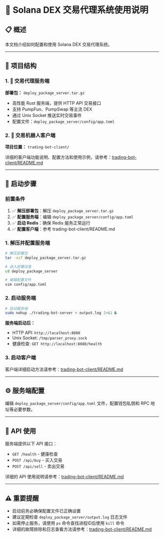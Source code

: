 # 🚀 Solana DEX 交易代理系统使用说明

## 📋 概述
本文档介绍如何配置和使用 Solana DEX 交易代理系统。

---

## 📁 项目结构

### 1. 🦀 交易代理服务端
**部署包：** `deploy_package_server.tar.gz`

- 高性能 Rust 服务端，提供 HTTP API 交易接口
- 支持 PumpFun、PumpSwap 等主流 DEX
- 通过 Unix Socket 推送实时交易事件
- 配置文件：`deploy_package_server/config/app.toml`

### 2. 📱 交易机器人客户端
**项目位置：** `trading-bot-client/`

详细的客户端功能说明、配置方法和使用示例，请参考：[trading-bot-client/README.md](trading-bot-client/README.md)

---

## 🚀 启动步骤

### 前置条件
1. ✅ **解压部署包**：解压 `deploy_package_server.tar.gz`
2. ✅ **配置服务端**：编辑 `deploy_package_server/config/app.toml`
3. ✅ **启动 Redis**：确保 Redis 服务正常运行
4. ✅ **配置客户端**：参考 trading-bot-client/README.md

### 1. 解压并配置服务端

```bash
# 解压部署包
tar -xzf deploy_package_server.tar.gz

# 进入部署目录
cd deploy_package_server

# 编辑配置文件
vim config/app.toml
```

### 2. 启动服务端

```bash
# 启动服务端
sudo nohup ./trading-bot-server > output.log 2>&1 &
```

**服务端启动后：**
- HTTP API: `http://localhost:8080`
- Unix Socket: `/tmp/parser_proxy.sock`
- 健康检查: `GET http://localhost:8080/health`

### 3. 启动客户端

客户端详细启动方法请参考：[trading-bot-client/README.md](trading-bot-client/README.md)

---

## ⚙️ 服务端配置

编辑 `deploy_package_server/config/app.toml` 文件，配置钱包私钥和 RPC 地址等必要参数。

---

## 🔧 API 使用

服务端提供以下 API 接口：
- `GET /health` - 健康检查
- `POST /api/buy` - 买入交易
- `POST /api/sell` - 卖出交易

详细的 API 使用说明请参考：[trading-bot-client/README.md](trading-bot-client/README.md)

---

## ⚠️ 重要提醒

- 启动前务必确保配置文件已正确设置
- 建议定期检查 `deploy_package_server/output.log` 日志文件
- 如需停止服务，请使用 `ps` 命令查找进程ID后使用 `kill` 命令
- 详细的故障排除和日志查看方法请参考：[trading-bot-client/README.md](trading-bot-client/README.md)